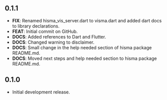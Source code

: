 ## 0.1.1

 - **FIX**: Renamed hisma_vis_server.dart to visma.dart and added dart docs to library declarations.
 - **FEAT**: Initial commit on GitHub.
 - **DOCS**: Added references to Dart and Flutter.
 - **DOCS**: Changed warning to disclaimer.
 - **DOCS**: Small change in the help needed section of hisma package README.md.
 - **DOCS**: Moved next steps and help needed section to hisma package README.md.

## 0.1.0

- Initial development release.
